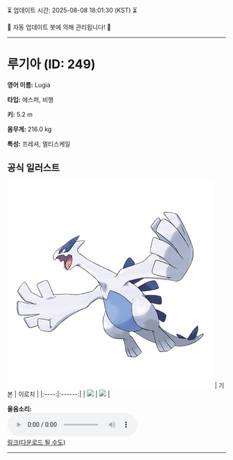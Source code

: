 
⏳ 업데이트 시간: 2025-08-08 18:01:30 (KST) ⏳

🤖 자동 업데이트 봇에 의해 관리됩니다! 🤖

---

# 루기아 (ID: 249)
**영어 이름:** Lugia

**타입:** 에스퍼, 비행

**키:** 5.2 m

**몸무게:** 216.0 kg

**특성:** 프레셔, 멀티스케일

## 공식 일러스트
![](https://raw.githubusercontent.com/PokeAPI/sprites/master/sprites/pokemon/other/official-artwork/249.png)
| 기본 | 이로치 |
|:----:|:------:|
| <img src="http://play.pokemonshowdown.com/sprites/ani/lugia.gif" width="200"> | <img src="http://play.pokemonshowdown.com/sprites/ani-shiny/lugia.gif" width="200"> |

**울음소리:**<br><audio controls src="https://raw.githubusercontent.com/PokeAPI/cries/main/cries/pokemon/latest/249.ogg"></audio><br> [링크(다운로드 될 수도)](https://raw.githubusercontent.com/PokeAPI/cries/main/cries/pokemon/latest/249.ogg)


---
